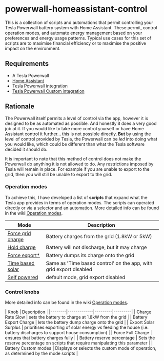 # powerwall-homeassistant-control

This is a collection of scripts and automations that permit controlling your Tesla Powerwall battery system with Home Assistant. These permit, control operation modes, and automate energy management based on your preferences and energy usage patterns. Typical use cases for this set of scripts are to maximise financial efficiency or to maximise the positive impact on the environment.

## Requirements

* A Tesla Powerwall
* [Home Assistant](https://www.home-assistant.io/)
* [Tesla Powerwall integration](https://www.home-assistant.io/integrations/powerwall)
* [Tesla Powerwall Custom integration](https://github.com/alandtse/tesla)

## Rationale

The Powerwall itself permits a level of control via the app, however it is designed to be as automated as possible. And honestly it does a very good job at it. If you would like to take more control yourself or have Home Assistant control it further... this is not possible directly. **But** by using the level of control provided by Tesla, the Powerwall can be *led* into doing what you would like, which could be different than what the Tesla software decided it should do.

It is important to note that this method of control does not make the Powerwall do anything it is not allowed to do. Any restrictions imposed by Tesla will remain in place. For example if you are unable to export to the grid, then you will still be unable to export to the grid.

### Operation modes

To achieve this, I have developed a list of **scripts** that expand what the Tesla app provides in terms of operation modes. The scripts can operated directly or via a selector and an automation. More detailed info can be found in the wiki [Operation modes](../../wiki/Custom-operation-modes).

| Mode | Description |
|------|-------------|
| [Force grid charge](scripts/force_charge.yaml) | Battery charges from the grid (1.8kW or 5kW) |
| [Hold charge](scripts/hold_charge.yaml) | Battery will not discharge, but it may charge |
| [Force export\*](scripts/force_export.yaml) | Battery dumps its charge onto the grid |
| [Time based solar](scripts/time_based_solar.yaml) | Same as 'Time based control' on the app, with grid export disabled |
| [Self powered](scripts/self_powered.yaml) | default mode, grid export disabled |


### Control knobs

More detailed info can be found in the wiki [Operation modes](../../wiki/Custom-operation-modes).

| Knob | Description |
|--------|-------------|---------|---------|
| Charge Rate Slow | sets the battery to charge at 1.8kW from the grid |
| Battery Export Charge | lets the battery dump charge onto the grid |
| Export Solar Surplus | prioritises exporting of solar energy vs feeding the house (i.e. battery discharges to support house consumption) |
| Force Full Charge | ensures that battery charges fully |
| Battery reserve percentage | Sets the reserve percentage on scripts that require manipulating this parameter |
| Battery Custom modes | Displays or selects the custom mode of operation, as determined by the mode scripts |
